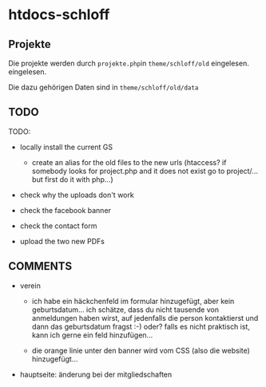 # htdocs-schloff

## Projekte

Die projekte werden durch `projekte.php`in `theme/schloff/old` eingelesen. eingelesen.

Die dazu gehörigen Daten sind in `theme/schloff/old/data`

## TODO

TODO:

- locally install the current GS
  - create an alias for the old files to the new urls
    (htaccess? if somebody looks for project.php and it does not exist go to project/... but first do it with php...)

- check why the uploads don't work
- check the facebook banner
- check the contact form
- upload the two new PDFs


## COMMENTS

- verein
    - ich habe ein häckchenfeld im formular hinzugefügt, aber kein geburtsdatum... ich schätze, dass du nicht tausende von anmeldungen haben wirst, auf jedenfalls die person kontaktierst und dann das geburtsdatum fragst :-) oder?
      falls es nicht praktisch ist, kann ich gerne ein feld hinzufügen...

    - die orange linie unter den banner wird vom CSS (also die website) hinzugefügt...
- hauptseite: änderung bei der mitgliedschaften

